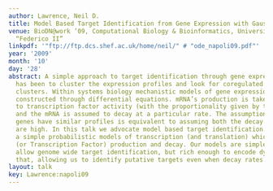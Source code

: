 ```yaml
---
author: Lawrence, Neil D.
title: Model Based Target Identification from Gene Expression with Gaussian Processes
venue: BioDN@work ’09, Computational Biology & Bioinformatics, University of Naples
  “Federico II”
linkpdf: '"ftp://ftp.dcs.shef.ac.uk/home/neil/" # "ode_napoli09.pdf"'
year: '2009'
month: '10'
day: '28'
abstract: A simple approach to target identification through gene expression studies
  has been to cluster the expression profiles and look for coregulated genes within
  clusters. Within systems biology mechanistic models of gene expression are typically
  constructed through differential equations. mRNA’s production is taken to be proportional
  to transcription factor activity (with the proportionality given by the sensitivity)
  and the mRNA is assumed to decay at a particular rate. The assumption that coregulated
  genes have similar profiles is equivalent to assuming both the decay and the sensitivity
  are high. In this talk we advocate model based target identification. We develop
  a simple probabilistic models of transcription (and translation) which encode mRNA
  (or Transcription Factor) production and decay. Our models are simple enough to
  allow genome wide target identification, but rich enough to encode dynamical behavior
  that, allowing us to identify putative targets even when decay rates are low.
layout: talk
key: Lawrence:napoli09
---
```

